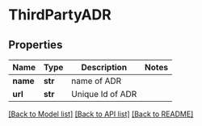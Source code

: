 # ThirdPartyADR


## Properties
Name | Type | Description | Notes
------------ | ------------- | ------------- | -------------
**name** | **str** | name of ADR | 
**url** | **str** | Unique Id of ADR | 

[[Back to Model list]](../README.md#documentation-for-models) [[Back to API list]](../README.md#documentation-for-api-endpoints) [[Back to README]](../README.md)


